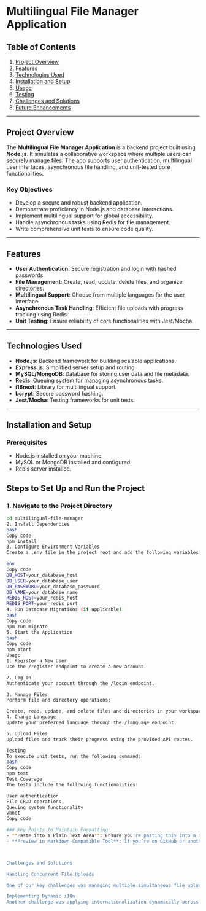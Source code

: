 # Multilingual File Manager Application

## Table of Contents
1. [Project Overview](#project-overview)
2. [Features](#features)
3. [Technologies Used](#technologies-used)
4. [Installation and Setup](#installation-and-setup)
5. [Usage](#usage)
6. [Testing](#testing)
7. [Challenges and Solutions](#challenges-and-solutions)
8. [Future Enhancements](#future-enhancements)

---

## Project Overview

The **Multilingual File Manager Application** is a backend project built using **Node.js**. It simulates a collaborative workspace where multiple users can securely manage files. The app supports user authentication, multilingual user interfaces, asynchronous file handling, and unit-tested core functionalities.

### Key Objectives
- Develop a secure and robust backend application.
- Demonstrate proficiency in Node.js and database interactions.
- Implement multilingual support for global accessibility.
- Handle asynchronous tasks using Redis for file management.
- Write comprehensive unit tests to ensure code quality.

---

## Features

- **User Authentication**: Secure registration and login with hashed passwords.
- **File Management**: Create, read, update, delete files, and organize directories.
- **Multilingual Support**: Choose from multiple languages for the user interface.
- **Asynchronous Task Handling**: Efficient file uploads with progress tracking using Redis.
- **Unit Testing**: Ensure reliability of core functionalities with Jest/Mocha.

---

## Technologies Used

- **Node.js**: Backend framework for building scalable applications.
- **Express.js**: Simplified server setup and routing.
- **MySQL/MongoDB**: Database for storing user data and file metadata.
- **Redis**: Queuing system for managing asynchronous tasks.
- **i18next**: Library for multilingual support.
- **bcrypt**: Secure password hashing.
- **Jest/Mocha**: Testing frameworks for unit tests.

---

## Installation and Setup

### Prerequisites
- Node.js installed on your machine.
- MySQL or MongoDB installed and configured.
- Redis server installed.

## Steps to Set Up and Run the Project

### 1. Navigate to the Project Directory
```bash
cd multilingual-file-manager
2. Install Dependencies
bash
Copy code
npm install
3. Configure Environment Variables
Create a .env file in the project root and add the following variables:

env
Copy code
DB_HOST=your_database_host  
DB_USER=your_database_user  
DB_PASSWORD=your_database_password  
DB_NAME=your_database_name  
REDIS_HOST=your_redis_host  
REDIS_PORT=your_redis_port  
4. Run Database Migrations (if applicable)
bash
Copy code
npm run migrate
5. Start the Application
bash
Copy code
npm start
Usage
1. Register a New User
Use the /register endpoint to create a new account.

2. Log In
Authenticate your account through the /login endpoint.

3. Manage Files
Perform file and directory operations:

Create, read, update, and delete files and directories in your workspace.
4. Change Language
Update your preferred language through the /language endpoint.

5. Upload Files
Upload files and track their progress using the provided API routes.

Testing
To execute unit tests, run the following command:
bash
Copy code
npm test
Test Coverage
The tests include the following functionalities:

User authentication
File CRUD operations
Queuing system functionality
vbnet
Copy code

### Key Points to Maintain Formatting:  
- **Paste into a Plain Text Area**: Ensure you're pasting this into a markdown editor or a plain-text-compatible section of your project (e.g., a `README.md` file).  
- **Preview in Markdown-Compatible Tool**: If you’re on GitHub or another Markdown-supporting platform, the formatting will appear exactly as intended.  



Challenges and Solutions

Handling Concurrent File Uploads

One of our key challenges was managing multiple simultaneous file uploads without overloading the server. We overcame this by integrating Redis with a queuing system to process uploads efficiently.

Implementing Dynamic i18n
Another challenge was applying internationalization dynamically across the application. To address this, we designed middleware that detects and applies user-selected languages in real time.”
